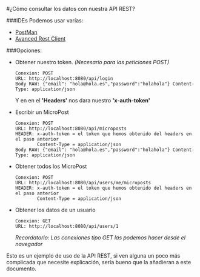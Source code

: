 #¿Cómo consultar los datos con nuestra API REST?

###IDEs
Podemos usar varías:

- [PostMan](https://chrome.google.com/webstore/detail/postman/fhbjgbiflinjbdggehcddcbncdddomop)
- [Avanced Rest Client](https://chrome.google.com/webstore/detail/advanced-rest-client/hgmloofddffdnphfgcellkdfbfbjeloo)

###Opciones:

- Obtener nuestro token. *(Necesario para las peticiones POST)*
	```
	Conexion: POST
	URL: http://localhost:8080/api/login
	Body RAW: {"email": "hola@hola.es","password":"holahola"} Content-Type: application/json
	```
	Y en en el **'Headers'** nos dara nuestro **'x-auth-token'**

- Escribir un MicroPost

	```
	Conexion: POST
	URL: http://localhost:8080/api/microposts
	HEADER: x-auth-token = el token que hemos obtenido del headers en el paso anterior
			Content-Type = application/json
	Body RAW: {"email": "hola@hola.es","password":"holahola"} Content-Type: application/json
	```

- Obtener todos los MicroPost

	```
	Conexion: POST
	URL: http://localhost:8080/api/users/me/microposts
	HEADER: x-auth-token = el token que hemos obtenido del headers en el paso anterior
			Content-Type = application/json
	```

- Obtener los datos de un usuario

	```
	Conexion: GET
	URL: http://localhost:8080/api/users/1
	```
	*Recordatorio: Las conexiones tipo GET las podemos hacer desde el navegador*

Esto es un ejemplo de uso de la API REST, si ven alguna un poco más complicada que necesite explicación, sería bueno que la añadieran a este documento.
